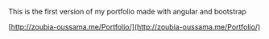 This is the first version of my portfolio made with angular and bootstrap

[http://zoubia-oussama.me/Portfolio/](http://zoubia-oussama.me/Portfolio/)
